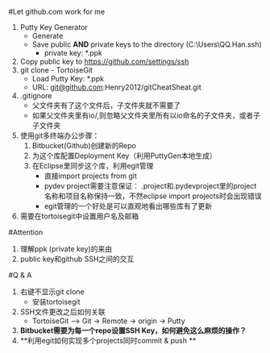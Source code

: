 #Let github.com work for me 

1. Putty Key Generator
	* Generate
	* Save public **AND** private keys to the directory (C:\Users\QQ.Han\.ssh)
		* private key: *.ppk
2. Copy public key to https://github.com/settings/ssh
3. git clone - TortoiseGit
	* Load Putty Key: *.ppk
	* URL: git@github.com:Henry2012/gitCheatSheat.git
4. .gitignore
	* 父文件夹有了这个文件后，子文件夹就不需要了
	* 如果父文件夹里有io/,则忽略父文件夹里所有以io命名的子文件夹，或者子子文件夹
5. 使用git多终端办公步骤：
	1. Bitbucket(Github)创建新的Repo
	2. 为这个库配置Deployment Key（利用PuttyGen本地生成）
	3. 在Eclipse里同步这个库，利用egit管理
		* 直接import projects from git
		* pydev project需要注意保证： .project和.pydevproject里的project名称和项目名称保持一致，不然eclipse import projects时会出现错误  
		* egit管理的一个好处是可以直观地看出哪些库有了更新
4. 需要在tortoisegit中设置用户名及邮箱
	
#Attention
1. 理解ppk (private key)的来由
2. public key和github SSH之间的交互

#Q & A
1. 右键不显示git clone
	* 安装tortoisegit
2. SSH文件更改之后如何关联
	* TortoiseGit --> Git -> Remote -> origin -> Putty
3. **Bitbucket需要为每一个repo设置SSH Key，如何避免这么麻烦的操作？**
4. **利用egit如何实现多个projects同时commit & push **
